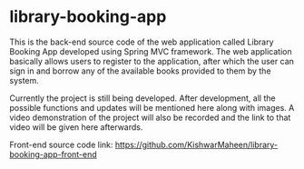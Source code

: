 # library-booking-app

This is the back-end source code of the web application called Library Booking App developed using Spring MVC framework. The web application basically allows users
to register to the application, after which the user can sign in and borrow any of the available books provided to them by the system.

Currently the project is still being developed. After development, all the possible functions and updates will be mentioned here along with images. A video demonstration of
the project will also be recorded and the link to that video will be given here afterwards.

Front-end source code link:
https://github.com/KishwarMaheen/library-booking-app-front-end
